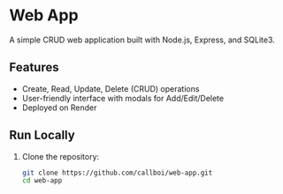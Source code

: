 # Web App

A simple CRUD web application built with Node.js, Express, and SQLite3.

## Features
- Create, Read, Update, Delete (CRUD) operations
- User-friendly interface with modals for Add/Edit/Delete
- Deployed on Render

## Run Locally
1. Clone the repository:
   ```bash
   git clone https://github.com/callboi/web-app.git
   cd web-app
